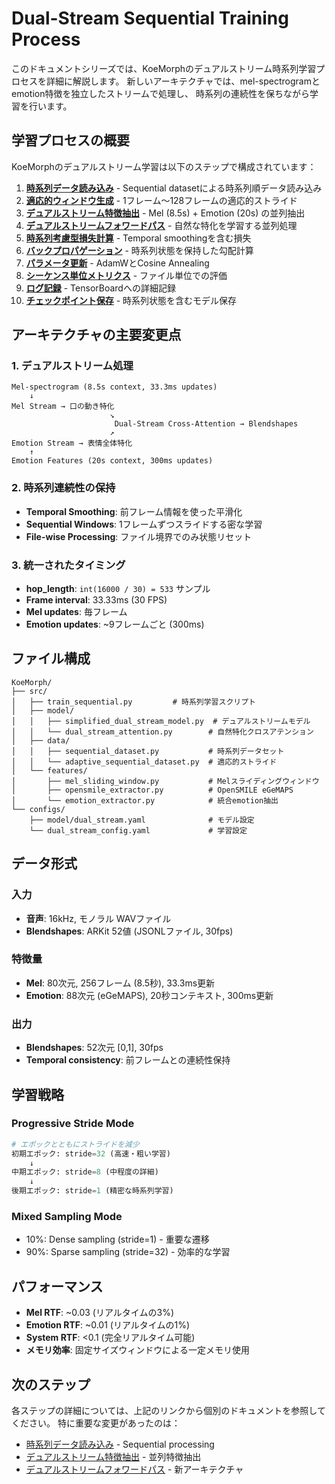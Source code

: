 # Dual-Stream Sequential Training Process

このドキュメントシリーズでは、KoeMorphのデュアルストリーム時系列学習プロセスを詳細に解説します。
新しいアーキテクチャでは、mel-spectrogramとemotion特徴を独立したストリームで処理し、
時系列の連続性を保ちながら学習を行います。

## 学習プロセスの概要

KoeMorphのデュアルストリーム学習は以下のステップで構成されています：

1. **[時系列データ読み込み](01_data_loading.md)** - Sequential datasetによる時系列順データ読み込み
2. **[適応的ウィンドウ生成](02_batch_creation.md)** - 1フレーム～128フレームの適応的ストライド
3. **[デュアルストリーム特徴抽出](03_audio_feature_extraction.md)** - Mel (8.5s) + Emotion (20s) の並列抽出
4. **[デュアルストリームフォワードパス](04_model_forward_pass.md)** - 自然な特化を学習する並列処理
5. **[時系列考慮型損失計算](05_loss_calculation.md)** - Temporal smoothingを含む損失
6. **[バックプロパゲーション](06_backpropagation.md)** - 時系列状態を保持した勾配計算
7. **[パラメータ更新](07_parameter_update.md)** - AdamWとCosine Annealing
8. **[シーケンス単位メトリクス](08_metrics_calculation.md)** - ファイル単位での評価
9. **[ログ記録](09_logging.md)** - TensorBoardへの詳細記録
10. **[チェックポイント保存](10_checkpointing.md)** - 時系列状態を含むモデル保存

## アーキテクチャの主要変更点

### 1. デュアルストリーム処理
```
Mel-spectrogram (8.5s context, 33.3ms updates)
    ↓
Mel Stream → 口の動き特化
                      ↘
                       Dual-Stream Cross-Attention → Blendshapes
                      ↗
Emotion Stream → 表情全体特化
    ↑
Emotion Features (20s context, 300ms updates)
```

### 2. 時系列連続性の保持
- **Temporal Smoothing**: 前フレーム情報を使った平滑化
- **Sequential Windows**: 1フレームずつスライドする密な学習
- **File-wise Processing**: ファイル境界でのみ状態リセット

### 3. 統一されたタイミング
- **hop_length**: `int(16000 / 30) = 533` サンプル
- **Frame interval**: 33.33ms (30 FPS)
- **Mel updates**: 毎フレーム
- **Emotion updates**: ~9フレームごと (300ms)

## ファイル構成

```
KoeMorph/
├── src/
│   ├── train_sequential.py         # 時系列学習スクリプト
│   ├── model/
│   │   ├── simplified_dual_stream_model.py  # デュアルストリームモデル
│   │   └── dual_stream_attention.py        # 自然特化クロスアテンション
│   ├── data/
│   │   ├── sequential_dataset.py           # 時系列データセット
│   │   └── adaptive_sequential_dataset.py  # 適応的ストライド
│   └── features/
│       ├── mel_sliding_window.py           # Melスライディングウィンドウ
│       ├── opensmile_extractor.py          # OpenSMILE eGeMAPS
│       └── emotion_extractor.py            # 統合emotion抽出
└── configs/
    ├── model/dual_stream.yaml              # モデル設定
    └── dual_stream_config.yaml             # 学習設定
```

## データ形式

### 入力
- **音声**: 16kHz, モノラル WAVファイル
- **Blendshapes**: ARKit 52値 (JSONLファイル, 30fps)

### 特徴量
- **Mel**: 80次元, 256フレーム (8.5秒), 33.3ms更新
- **Emotion**: 88次元 (eGeMAPS), 20秒コンテキスト, 300ms更新

### 出力
- **Blendshapes**: 52次元 [0,1], 30fps
- **Temporal consistency**: 前フレームとの連続性保持

## 学習戦略

### Progressive Stride Mode
```python
# エポックとともにストライドを減少
初期エポック: stride=32 (高速・粗い学習)
    ↓
中期エポック: stride=8 (中程度の詳細)
    ↓
後期エポック: stride=1 (精密な時系列学習)
```

### Mixed Sampling Mode
- 10%: Dense sampling (stride=1) - 重要な遷移
- 90%: Sparse sampling (stride=32) - 効率的な学習

## パフォーマンス

- **Mel RTF**: ~0.03 (リアルタイムの3%)
- **Emotion RTF**: ~0.01 (リアルタイムの1%)
- **System RTF**: <0.1 (完全リアルタイム可能)
- **メモリ効率**: 固定サイズウィンドウによる一定メモリ使用

## 次のステップ

各ステップの詳細については、上記のリンクから個別のドキュメントを参照してください。
特に重要な変更があったのは：
- [時系列データ読み込み](01_data_loading.md) - Sequential processing
- [デュアルストリーム特徴抽出](03_audio_feature_extraction.md) - 並列特徴抽出
- [デュアルストリームフォワードパス](04_model_forward_pass.md) - 新アーキテクチャ
